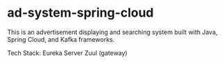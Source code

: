 # ad-system-spring-cloud
This is an advertisement displaying and searching system built with Java, Spring Cloud, and Kafka frameworks.

Tech Stack:
Eureka Server
Zuul (gateway)
